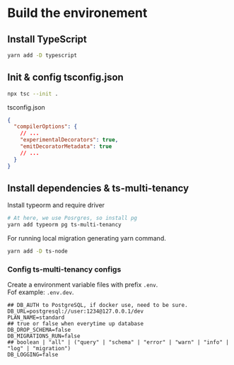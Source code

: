 # Build the environement

## Install TypeScript
```bash
yarn add -D typescript
```

## Init & config tsconfig.json
```bash
npx tsc --init .
```
tsconfig.json
```json
{
  "compilerOptions": {
    // ...
    "experimentalDecorators": true,
    "emitDecoratorMetadata": true
    // ...
  }
}
```

## Install dependencies & ts-multi-tenancy
Install typeorm and require driver
```bash
# At here, we use Posrgres, so install pg
yarn add typeorm pg ts-multi-tenancy
```  
For running local migration generating yarn command.
```bash
yarn add -D ts-node
```

### Config ts-multi-tenancy configs
Create a environment variable files with prefix `.env`.  
Fof example: `.env.dev`.  
```.env
## DB_AUTH to PostgreSQL, if docker use, need to be sure.
DB_URL=postgresql://user:1234@127.0.0.1/dev
PLAN_NAME=standard
## true or false when everytime up database
DB_DROP_SCHEMA=false
DB_MIGRATIONS_RUN=false
## boolean | "all" | ("query" | "schema" | "error" | "warn" | "info" | "log" | "migration")
DB_LOGGING=false
```
